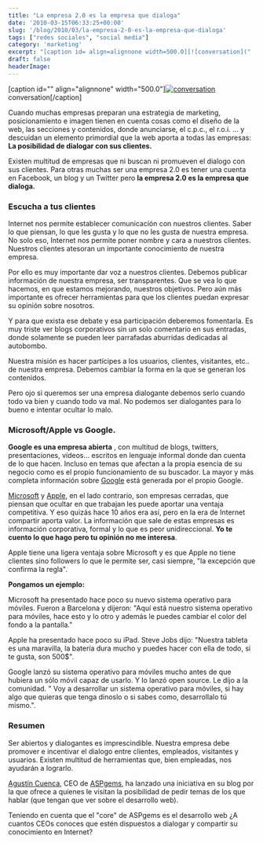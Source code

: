 ```yaml
---
title: "La empresa 2.0 es la empresa que dialoga"
date: '2010-03-15T06:33:25+00:00'
slug: '/blog/2010/03/la-empresa-2-0-es-la-empresa-que-dialoga'
tags: ["redes sociales", "social media"]
category: 'marketing'
excerpt: "[caption id= align=alignnone width=500.0][![conversation]("
draft: false
headerImage:
---
```

[caption id="" align="alignnone" width="500.0"][![conversation](http://static1.squarespace.com/static/5303797ae4b0c6ad9e43f072/5303ce80e4b0400995a883d6/5303cf31e4b0400995a88adb/1392758834959/conversation.jpg)](http://static.squarespace.com/static/5303797ae4b0c6ad9e43f072/5303ce80e4b0400995a883d6/5303cf31e4b0400995a88ad8/1392758577266/conversation.jpg?format=original) conversation[/caption]

Cuando muchas empresas preparan una estrategia de marketing, posicionamiento e imagen tienen en cuenta cosas como el diseño de la web, las secciones y contenidos, donde anunciarse, el c.p.c., el r.o.i. ... y descuidan un elemento primordial que la web aporta a todas las empresas: **La posibilidad de dialogar con sus clientes.**

Existen multitud de empresas que ni buscan ni promueven el dialogo con sus clientes. Para otras muchas ser una empresa 2.0 es tener una cuenta en Facebook, un blog y un Twitter pero **la empresa 2.0 es la empresa que dialoga.**

### Escucha a tus clientes

Internet nos permite establecer comunicación con nuestros clientes. Saber lo que piensan, lo que les gusta y lo que no les gusta de nuestra empresa. No solo eso, Internet nos permite poner nombre y cara a nuestros clientes. Nuestros clientes atesoran un importante conocimiento de nuestra empresa.

Por ello es muy importante dar voz a nuestros clientes. Debemos publicar información de nuestra empresa, ser transparentes. Que se vea lo que hacemos, en que estamos mejorando, nuestros objetivos. Pero aún más importante es ofrecer herramientas para que los clientes puedan expresar su opinión sobre nosotros.

Y para que exista ese debate y esa participación deberemos fomentarla. Es muy triste ver blogs corporativos sin un solo comentario en sus entradas, donde solamente se pueden leer parrafadas aburridas dedicadas al autobombo.

Nuestra misión es hacer partícipes a los usuarios, clientes, visitantes, etc.. de nuestra empresa. Debemos cambiar la forma en la que se generan los contenidos.

Pero ojo si queremos ser una empresa dialogante debemos serlo cuando todo va bien y cuando todo va mal. No podemos ser dialogantes para lo bueno e intentar ocultar lo malo.

### Microsoft/Apple vs Google.

**Google es una empresa abierta** , con multitud de blogs, twitters, presentaciones, vídeos... escritos en lenguaje informal donde dan cuenta de lo que hacen. Incluso en temas que afectan a la propia esencia de su negocio como es el propio funcionamiento de su buscador. La mayor y más completa información sobre [Google](http://google.es/) está generada por el propio Google.

[Microsoft](http://www.microsoft.com/en/us/default.aspx) y [Apple](http://www.apple.com/es/), en el lado contrario, son empresas cerradas, que piensan que ocultar en que trabajan les puede aportar una ventaja competitiva. Y eso quizás hace 10 años era así, pero en la era de Internet compartir aporta valor. La información que sale de estas empresas es información corporativa, formal y lo que es peor unidireccional. **Yo te cuento lo que hago pero tu opinión no me interesa**.

Apple tiene una ligera ventaja sobre Microsoft y es que Apple no tiene clientes sino followers lo que le permite ser, casi siempre, "la excepción que confirma la regla".

**Pongamos un ejemplo:**

Microsoft ha presentado hace poco su nuevo sistema operativo para móviles. Fueron a Barcelona y dijeron: "Aquí está nuestro sistema operativo para móviles, hace esto y lo otro y además le puedes cambiar el color del fondo a la pantalla."

Apple ha presentado hace poco su iPad. Steve Jobs dijo: "Nuestra tableta es una maravilla, la batería dura mucho y puedes hacer con ella de todo, si te gusta, son 500$".

Google lanzó su sistema operativo para móviles mucho antes de que hubiera un sólo móvil capaz de usarlo. Y lo lanzó open source. Le dijo a la comunidad. " Voy a desarrollar un sistema operativo para móviles, si hay algo que quieras que tenga dinoslo o si sabes como, desarrollalo tú mismo.".

### Resumen

Ser abiertos y dialogantes es imprescindible. Nuestra empresa debe promover e incentivar el dialogo entre clientes, empleados, visitantes y usuarios. Existen multitud de herramientas que, bien empleadas, nos ayudarán a lograrlo.

[Agustín Cuenca](http://agustin.aspgems.com/), CEO de [ASPgems](http://aspgems.com/), ha lanzado una iniciativa en su blog por la que ofrece a quienes le visitan la posibilidad de pedir temas de los que hablar (que tengan que ver sobre el desarrollo web).

Teniendo en cuenta que el "core" de ASPgems es el desarrollo web ¿A cuantos CEOs conoces que estén dispuestos a dialogar y compartir su conocimiento en Internet?
